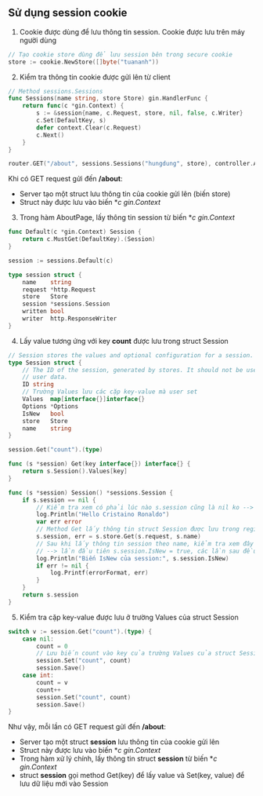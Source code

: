 ## Sử dụng session cookie

1. Cookie được dùng để lưu thông tin session. Cookie được lưu trên máy người dùng
```go
// Tạo cookie store dùng để lưu session bên trong secure cookie
store := cookie.NewStore([]byte("tuananh"))
```

2. Kiểm tra thông tin cookie được gửi lên từ client 
```go
// Method sessions.Sessions
func Sessions(name string, store Store) gin.HandlerFunc {
	return func(c *gin.Context) {
		s := &session{name, c.Request, store, nil, false, c.Writer}
		c.Set(DefaultKey, s)
		defer context.Clear(c.Request)
		c.Next()
	}
}

router.GET("/about", sessions.Sessions("hungdung", store), controller.AboutPage)
```
Khi có GET request gửi đến **/about**:
- Server tạo một struct lưu thông tin của cookie gửi lên (biến store)
- Struct này được lưu vào biến **c *gin.Context**

3. Trong hàm AboutPage, lấy thông tin session từ biến **c *gin.Context**
```go
func Default(c *gin.Context) Session {
	return c.MustGet(DefaultKey).(Session)
}

session := sessions.Default(c)

type session struct {
	name    string
	request *http.Request
	store   Store
	session *sessions.Session
	written bool
	writer  http.ResponseWriter
}
```

4. Lấy value tương ứng với key **count** được lưu trong struct Session
```go
// Session stores the values and optional configuration for a session.
type Session struct {
	// The ID of the session, generated by stores. It should not be used for
	// user data.
	ID string
	// Trường Values lưu các cặp key-value mà user set
	Values  map[interface{}]interface{}
	Options *Options
	IsNew   bool
	store   Store
	name    string
}

session.Get("count").(type)

func (s *session) Get(key interface{}) interface{} {
	return s.Session().Values[key]
}

func (s *session) Session() *sessions.Session {
	if s.session == nil {
		// Kiểm tra xem có phải lúc nào s.session cũng là nil ko --> YES, lúc nào nó cũng là nil
		log.Println("Hello Cristaino Ronaldo")
		var err error
		// Method Get lấy thông tin struct Session được lưu trong registry
		s.session, err = s.store.Get(s.request, s.name)
		// Sau khi lấy thông tin session theo name, kiểm tra xem đây là session cũ hay mới
		// --> lần đầu tiên s.session.IsNew = true, các lần sau đều là false
		log.Println("Biến IsNew của session:", s.session.IsNew)
		if err != nil {
			log.Printf(errorFormat, err)
		}
	}
	return s.session
}
```

5. Kiểm tra cặp key-value được lưu ở trường Values của struct Session
```go
switch v := session.Get("count").(type) {
	case nil:
		count = 0
		// Lưu biến count vào key của trường Values của struct Session
		session.Set("count", count)
		session.Save()
	case int: 
		count = v
		count++
		session.Set("count", count)
		session.Save()
}
```

Như vậy, mỗi lần có GET request gửi đến **/about**:
- Server tạo một struct **session** lưu thông tin của cookie gửi lên
- Struct này được lưu vào biến **c *gin.Context**
- Trong hàm xử lý chính, lấy thông tin struct **session** từ biến **c *gin.Context**
- struct **session** gọi method Get(key) để lấy value và Set(key, value) để lưu dữ liệu mới vào Session